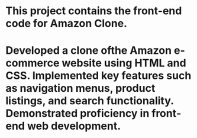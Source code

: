 # This project contains the front-end code for Amazon Clone.

# Developed a clone ofthe Amazon e‐commerce website using HTML and CSS. Implemented key features such as navigation menus, product listings, and search functionality. Demonstrated proficiency in front‐end web development.
